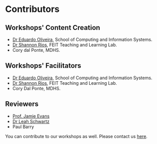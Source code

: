 # Contributors

## Workshops' Content Creation

 - [Dr Eduardo Oliveira](https://findanexpert.unimelb.edu.au/profile/653031-eduardo-araujo-oliveira), School of Computing and Information Systems.
 - [Dr Shannon Rios](https://findanexpert.unimelb.edu.au/profile/985603-shannon-rios), FEIT Teaching and Learning Lab.
 - Cory dal Ponte, MDHS.

## Workshops' Facilitators

 - [Dr Eduardo Oliveira](https://findanexpert.unimelb.edu.au/profile/653031-eduardo-araujo-oliveira), School of Computing and Information Systems.
 - [Dr Shannon Rios](https://findanexpert.unimelb.edu.au/profile/985603-shannon-rios), FEIT Teaching and Learning Lab.
 - Cory Dal Ponte, MDHS.

## Reviewers

 - [Prof. Jamie Evans](https://about.unimelb.edu.au/leadership/senior-leadership/provost/professor-jamie-evans)
 - [Dr Leah Schwartz](https://about.unimelb.edu.au/leadership/senior-leadership/provost/leah-schwartz)
 - Paul Barry

You can contribute to our workshops as well. Please contact us [here](/afterword/collaborate).
